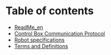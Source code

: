 # Table of contents

* [ReadMe\_en](README.md)
* [Control Box Communication Protocol](control-box-communication-protocol.md)
* [Robot specifications](robot-specifications.md)
* [Terms and Definitions](terms-and-definitions.md)
